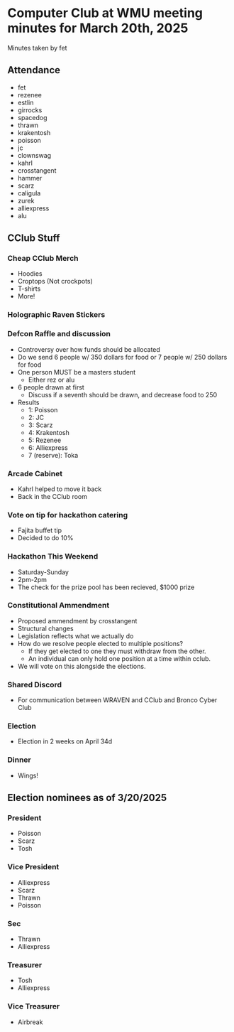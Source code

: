 # Computer Club at WMU meeting minutes for March 20th, 2025
Minutes taken by fet



## Attendance
* fet
* rezenee
* estlin
* girrocks
* spacedog
* thrawn
* krakentosh
* poisson
* jc
* clownswag
* kahrl
* crosstangent
* hammer
* scarz
* caligula
* zurek
* alliexpress
* alu

## CClub Stuff
### Cheap CClub Merch
* Hoodies
* Croptops (Not crockpots)
* T-shirts
* More!

### Holographic Raven Stickers

### Defcon Raffle and discussion
* Controversy over how funds should be allocated
* Do we send 6 people w/ 350 dollars for food or 7 people w/ 250 dollars for food
* One person MUST be a masters student
  * Either rez or alu
* 6 people drawn at first
  * Discuss if a seventh should be drawn, and decrease food to 250
* Results
  * 1: Poisson
  * 2: JC
  * 3: Scarz
  * 4: Krakentosh
  * 5: Rezenee
  * 6: Alliexpress
  * 7 (reserve): Toka 

### Arcade Cabinet
* Kahrl helped to move it back
* Back in the CClub room

### Vote on tip for hackathon catering
* Fajita buffet tip
* Decided to do 10%

### Hackathon This Weekend
* Saturday-Sunday
* 2pm-2pm
* The check for the prize pool has been recieved, $1000 prize

### Constitutional Ammendment
* Proposed ammendment by crosstangent
* Structural changes
* Legislation reflects what we actually do
* How do we resolve people elected to multiple positions?
  * If they get elected to one they must withdraw from the other.
  * An individual can only hold one position at a time within cclub.
* We will vote on this alongside the elections.

### Shared Discord
* For communication between WRAVEN and CClub and Bronco Cyber Club


### Election
* Election in 2 weeks on April 34d

### Dinner
* Wings!

## Election nominees as of 3/20/2025
### President
* Poisson
* Scarz
* Tosh
### Vice President
* Alliexpress
* Scarz
* Thrawn
* Poisson
### Sec
* Thrawn
* Alliexpress
### Treasurer
* Tosh
* Alliexpress
### Vice Treasurer
* Airbreak
